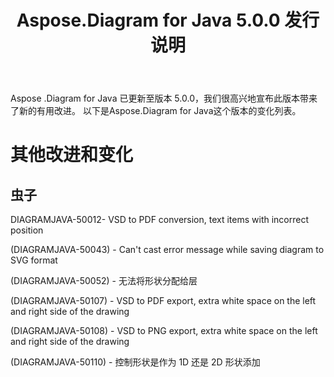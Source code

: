 ﻿---
title: Aspose.Diagram for Java 5.0.0 发行说明
type: docs
weight: 100
url: /zh/java/aspose-diagram-for-java-5-0-0-release-notes/
---
Aspose .Diagram for Java 已更新至版本 5.0.0，我们很高兴地宣布此版本带来了新的有用改进。
以下是Aspose.Diagram for Java这个版本的变化列表。
# **其他改进和变化**
## **虫子**
DIAGRAMJAVA-50012- VSD to PDF conversion, text items with incorrect position 

(DIAGRAMJAVA-50043) - Can't cast error message while saving diagram to SVG format

(DIAGRAMJAVA-50052) - 无法将形状分配给层

(DIAGRAMJAVA-50107) - VSD to PDF export, extra white space on the left and right side of the drawing

(DIAGRAMJAVA-50108) - VSD to PNG export, extra white space on the left and right side of the drawing

(DIAGRAMJAVA-50110) - 控制形状是作为 1D 还是 2D 形状添加
